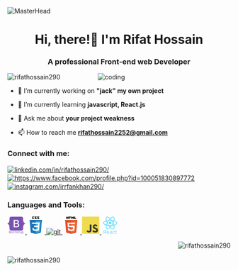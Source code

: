 ![MasterHead](https://www.digitaladlectio.com/wp-content/uploads/2020/04/New-PNC-Animated-Banners.gif)
<h1 align="center">Hi, there!👋 I'm Rifat Hossain</h1>
<h3 align="center">A professional Front-end web Developer</h3>
<img align="right" width="300" alt="coding" src="https://i.pinimg.com/originals/50/83/e0/5083e0a2a7dcaae07c142e8b87036a27.gif">

<p align="left"> <img src="https://komarev.com/ghpvc/?username=rifathossain290&label=Profile%20views&color=0e75b6&style=flat" alt="rifathossain290" /> </p>

- 🔭 I’m currently working on **"jack" my own project**

- 🌱 I’m currently learning **javascript, React.js**

- 💬 Ask me about **your project weakness**

- 📫 How to reach me **rifathossain2252@gmail.com**

<!-- contact items start -->

<h3 align="left">Connect with me:</h3>
<p align="left">
<a href="https://linkedin.com/in/rifathossain290/" target="blank"><img align="center" src="https://raw.githubusercontent.com/rahuldkjain/github-profile-readme-generator/master/src/images/icons/Social/linked-in-alt.svg" alt="linkedin.com/in/rifathossain290/" height="30" width="40" /></a>
<a href="https://www.facebook.com/profile.php?id=100051830897772" target="blank"><img align="center" src="https://raw.githubusercontent.com/rahuldkjain/github-profile-readme-generator/master/src/images/icons/Social/facebook.svg" alt="https://www.facebook.com/profile.php?id=100051830897772" height="30" width="40" /></a>
<a href="https://instagram.com/irrfankhan290/" target="blank"><img align="center" src="https://raw.githubusercontent.com/rahuldkjain/github-profile-readme-generator/master/src/images/icons/Social/instagram.svg" alt="instagram.com/irrfankhan290/" height="30" width="40" /></a>
</p>

<!-- contact items end -->

<!-- language and tools start -->
<h3 align="left">Languages and Tools:</h3>
<p align="left"> <a href="https://getbootstrap.com" target="_blank" rel="noreferrer"> <img src="https://raw.githubusercontent.com/devicons/devicon/master/icons/bootstrap/bootstrap-plain-wordmark.svg" alt="bootstrap" width="40" height="40"/> </a> <a href="https://www.w3schools.com/css/" target="_blank" rel="noreferrer"> <img src="https://raw.githubusercontent.com/devicons/devicon/master/icons/css3/css3-original-wordmark.svg" alt="css3" width="40" height="40"/> </a> <a href="https://git-scm.com/" target="_blank" rel="noreferrer"> <img src="https://www.vectorlogo.zone/logos/git-scm/git-scm-icon.svg" alt="git" width="40" height="40"/> </a> <a href="https://www.w3.org/html/" target="_blank" rel="noreferrer"> <img src="https://raw.githubusercontent.com/devicons/devicon/master/icons/html5/html5-original-wordmark.svg" alt="html5" width="40" height="40"/> </a> <a href="https://developer.mozilla.org/en-US/docs/Web/JavaScript" target="_blank" rel="noreferrer"> <img src="https://raw.githubusercontent.com/devicons/devicon/master/icons/javascript/javascript-original.svg" alt="javascript" width="40" height="40"/> </a> <a href="https://reactjs.org/" target="_blank" rel="noreferrer"> <img src="https://raw.githubusercontent.com/devicons/devicon/master/icons/react/react-original-wordmark.svg" alt="react" width="40" height="40"/> </a> </p>
<!-- language and tools end -->

<!-- Most used language -->
<!-- <p><img align="left" src="https://github-readme-stats.vercel.app/api/top-langs?username=rifathossain290&show_icons=true&locale=en&layout=compact" alt="rifathossain290" /></p>
 -->
<!-- github stats -->
<p>&nbsp;<img align="right" src="https://github-readme-stats.vercel.app/api?username=rifathossain290&show_icons=true&locale=en" alt="rifathossain290" /></p>

<!-- github streak -->
<p><img align="center" src="https://github-readme-streak-stats.herokuapp.com/?user=rifathossain290&" alt="rifathossain290" /></p>
